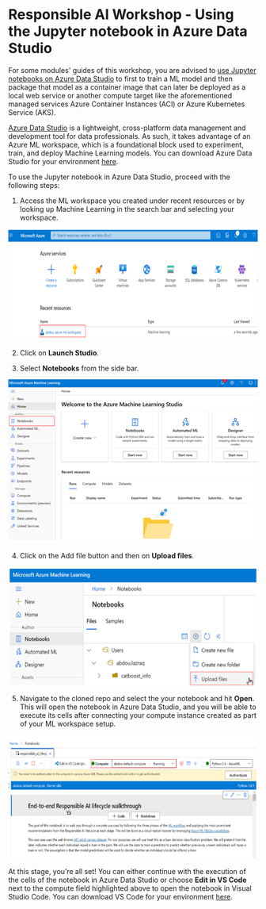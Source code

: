 # Responsible AI Workshop - Using the Jupyter notebook in Azure Data Studio 

For some modules' guides of this workshop, you are advised to [use Jupyter notebooks on Azure Data Studio](https://docs.microsoft.com/en-us/sql/azure-data-studio/notebooks/notebooks-guidance?view=sql-server-ver15) to first to train a ML model and then package that model as a container image that can later be deployed as a local web service or another compute target like the aforementioned managed services Azure Container Instances (ACI) or Azure Kubernetes Service (AKS). 

[Azure Data Studio](https://learn.microsoft.com/en-us/azure-data-studio/what-is-azure-data-studio) is a lightweight, cross-platform data management and development tool for data professionals. As such, it takes advantage of an Azure ML workspace, which is a foundational block used to experiment, train, and deploy Machine Learning models. You can download Azure Data Studio for your environment [here](https://learn.microsoft.com/en-us/azure-data-studio/download-azure-data-studio?tabs=win-install%2Cwin-user-install%2Credhat-install%2Cwindows-uninstall%2Credhat-uninstall).

To use the Jupyter notebook in Azure Data Studio, proceed with the following steps:

1. Access the ML workspace you created under recent resources or by looking up Machine Learning in the search bar and selecting your workspace. 

<div style="text-align: center;">
        <img src="Images/4.1.png" alt="Azure"  height="225">
</div>

2. Click on **Launch Studio**. 

3. Select **Notebooks** from the side bar.  

<div style="text-align: center;">
        <img src="Images/4.2.png" alt="Azure Machine Learning"  height="330">
</div>

4. Click on the Add file button and then on **Upload files**. 

 <div style="text-align: center;">
        <img src="Images/4.3.png" alt="Azure Machine Learning"  height="240">
</div>

5. Navigate to the cloned repo and select the your notebook and hit **Open**. This will open the notebook in Azure Data Studio, and you will be able to execute its cells after connecting your compute instance created as part of your ML workspace setup.  

 <div style="text-align: center;">
        <img src="Images/4.4.png" alt="Azure Machine Learning"  height="250">
</div>

At this stage, you’re all set! You can either continue with the execution of the cells of the notebook in Azure Data Studio or choose **Edit in VS Code** next to the compute field highlighted above to open the notebook in Visual Studio Code. You can download VS Code for your environment [here](https://code.visualstudio.com/).